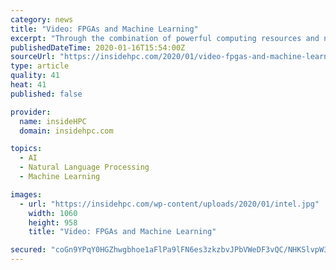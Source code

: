 ```yaml
---
category: news
title: "Video: FPGAs and Machine Learning"
excerpt: "Through the combination of powerful computing resources and novel architectures for neurons, neural networks have achieved state-of-the-art results in many domains such as computer vision and machine translation. FPGAs are a natural choice for implementing neural networks as they can handle different algorithms in computing, logic, and memory ..."
publishedDateTime: 2020-01-16T15:54:00Z
sourceUrl: "https://insidehpc.com/2020/01/video-fpgas-and-machine-learning/"
type: article
quality: 41
heat: 41
published: false

provider:
  name: insideHPC
  domain: insidehpc.com

topics:
  - AI
  - Natural Language Processing
  - Machine Learning

images:
  - url: "https://insidehpc.com/wp-content/uploads/2020/01/intel.jpg"
    width: 1060
    height: 958
    title: "Video: FPGAs and Machine Learning"

secured: "coGn9YPqY0HGZhwgbhoe1aFlPa9lFN6es3zkzbvJPbVWeDF3vQC/NHKSlvpW3hNBByhvop1YdcgGkJtUAl8Fa2FaAYrPA/JUTDu3zJtYXkvAzt35SehMXCQPVTq386L2yJwzIgoYWvhg5kHoOecx/480Z68qorX8OAJYOYOZTj6GOGQSpW+JBYHPfkvtwXSZRCO31fK6dGNy3KTEIrGfI7aPKs9h2US/7FZMi46FIVPYdRVib8mGgRepbealJLlZJW4QX0NKhJGyOqQB+8EvI3ETAlz3zuCxYZE+uG5kEaWqzWGd4OGMd8Wo7APpwn779G2QrzQAB2e1K8qskqMmkSb76o1tkKL2FPmOWk1SILdAK4PL1u/DAEJ9gh1VWKDtgNyChJqp4/4gjYKVsrfZz053Ec2mS7AVaXHa8Vok9Xm4LGbCB2A6lLBdhH7N2Hu0Ytyo76JLie1wvm1apDhHuw==;dzqAg8ibWCxl9AJpPeXqbQ=="
---
```


